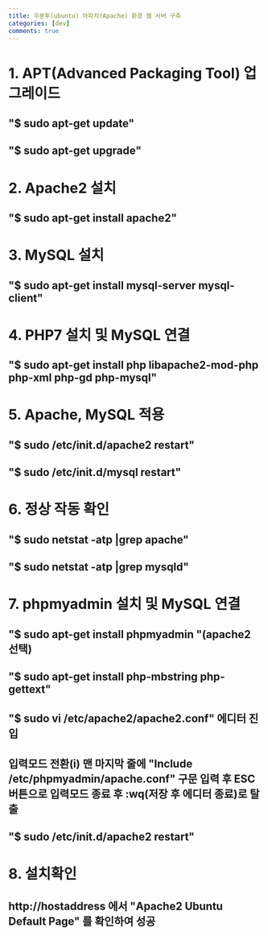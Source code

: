 ```yaml
---
title: 우분투(ubuntu) 아파치(Apache) 환경 웹 서버 구축
categories: [dev]
comments: true
---
```

# 1. APT(Advanced Packaging Tool) 업그레이드
## "$ sudo apt-get update"
## "$ sudo apt-get upgrade"

# 2. Apache2 설치
## "$ sudo apt-get install apache2"

# 3. MySQL 설치
## "$ sudo apt-get install mysql-server mysql-client"

# 4. PHP7 설치 및 MySQL 연결
## "$ sudo apt-get install php libapache2-mod-php php-xml php-gd php-mysql"

# 5. Apache, MySQL 적용
## "$ sudo /etc/init.d/apache2 restart"
## "$ sudo /etc/init.d/mysql restart"

# 6. 정상 작동 확인
## "$ sudo netstat -atp |grep apache"
## "$ sudo netstat -atp |grep mysqld"

# 7. phpmyadmin 설치 및 MySQL 연결
## "$ sudo apt-get install phpmyadmin "(apache2 선택)
## "$ sudo apt-get install php-mbstring php-gettext"
## "$ sudo vi /etc/apache2/apache2.conf" 에디터 진입
##  입력모드 전환(i) 맨 마지막 줄에 "Include /etc/phpmyadmin/apache.conf" 구문 입력 후 ESC 버튼으로 입력모드 종료 후 :wq(저장 후 에디터 종료)로 탈출
## "$ sudo /etc/init.d/apache2 restart"

# 8. 설치확인
## http://hostaddress 에서 "Apache2 Ubuntu Default Page" 를 확인하여 성공